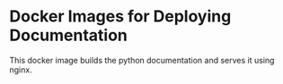 # Docker Images for Deploying Documentation

This docker image builds the python documentation and serves it using nginx.
